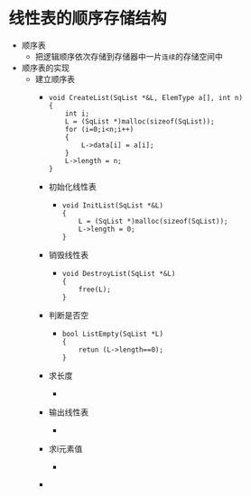 # 线性表的顺序存储结构
- 顺序表
  - 把逻辑顺序依次存储到存储器中一片`连续`的存储空间中
- 顺序表的实现
  - 建立顺序表
    - ```
      void CreateList(SqList *&L, ElemType a[], int n)
      {
          int i;
          L = (SqList *)malloc(sizeof(SqList));
          for (i=0;i<n;i++)
          {
              L->data[i] = a[i];
          }
          L->length = n;
      }
      ```
    - 初始化线性表
      - ```
        void InitList(SqList *&L)
        {
            L = (SqList *)malloc(sizeof(SqList));
            L->length = 0;
        }
        ```
    - 销毁线性表
      - ```
        void DestroyList(SqList *&L)
        {
            free(L);
        }
        ```
    - 判断是否空
      - ```
        bool ListEmpty(SqList *L)
        {
            retun (L->length==0);
        }
        ```
    - 求长度
      - ```
        ```
    - 输出线性表
      - ```
        ```
    - 求i元素值
      - ```
        ```
    - 